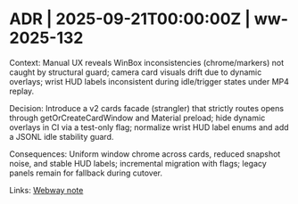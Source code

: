 # ADR | 2025-09-21T00:00:00Z | ww-2025-132

Context: Manual UX reveals WinBox inconsistencies (chrome/markers) not caught by structural guard; camera card visuals drift due to dynamic overlays; wrist HUD labels inconsistent during idle/trigger states under MP4 replay.

Decision: Introduce a v2 cards facade (strangler) that strictly routes opens through getOrCreateCardWindow and Material preload; hide dynamic overlays in CI via a test-only flag; normalize wrist HUD label enums and add a JSONL idle stability guard.

Consequences: Uniform window chrome across cards, reduced snapshot noise, and stable HUD labels; incremental migration with flags; legacy panels remain for fallback during cutover.

Links: [Webway note](../../../../../../scaffolds/webway_gsos_cards.md)
